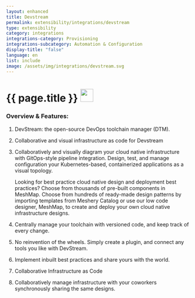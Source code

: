 ```yaml
---
layout: enhanced
title: Devstream
permalink: extensibility/integrations/devstream
type: extensibility
category: integrations
integrations-category: Provisioning
integrations-subcategory: Automation & Configuration
display-title: "false"
language: en
list: include
image: /assets/img/integrations/devstream.svg
---
```


<h1>{{ page.title }} <img src="{{ page.image }}" style="width: 35px; height: 35px;" /></h1>


<!-- This needs replaced with the Category property, not the sub-category.
 #### About: DevStream: the open-source DevOps toolchain manager (DTM). -->

### Overview & Features:

1. DevStream: the open-source DevOps toolchain manager (DTM).

2. Collaborative and visual infrastructure as code for Devstream

4. 
    Collaboratively and visually diagram your cloud native infrastructure with GitOps-style pipeline integration. Design, test, and manage configuration your Kubernetes-based, containerized applications as a visual topology.



    Looking for best practice cloud native design and deployment best practices? Choose from thousands of pre-built components in MeshMap. Choose from hundreds of ready-made design patterns by importing templates from Meshery Catalog or use our low code designer, MeshMap, to create and deploy your own cloud native infrastructure designs.



5. Centrally manage your toolchain with versioned code, and keep track of every change.

6. No reinvention of the wheels. Simply create a plugin, and connect any tools you like with DevStream.

7. Implement inbuilt best practices and share yours with the world.

8. Collaborative Infrastructure as Code

9. Collaboratively manage infrastructure with your coworkers synchronously sharing the same designs.

